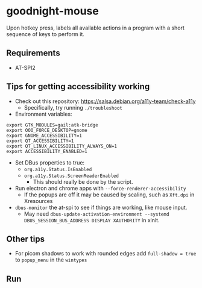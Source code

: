 # goodnight-mouse

Upon hotkey press, labels all available actions in a program with a short sequence of keys to perform it.

## Requirements
* AT-SPI2

## Tips for getting accessibility working
* Check out this repository: https://salsa.debian.org/a11y-team/check-a11y
    * Specifically, try running `./troubleshoot`
* Environment variables:
```
export GTK_MODULES=gail:atk-bridge
export OOO_FORCE_DESKTOP=gnome
export GNOME_ACCESSIBILITY=1
export QT_ACCESSIBILITY=1
export QT_LINUX_ACCESSIBILITY_ALWAYS_ON=1
export ACCESSIBILITY_ENABLED=1
```
* Set DBus properties to true:
    * `org.a11y.Status.IsEnabled`
    * `org.a11y.Status.ScreenReaderEnabled`
        * This should really be done by the script.
* Run electron and chrome apps with `--force-renderer-accessibility`
    * If the popups are off it may be caused by scaling, such as `Xft.dpi` in Xresources
* `dbus-monitor` the at-spi to see if things are working, like mouse input.
    * May need `dbus-update-activation-environment --systemd DBUS_SESSION_BUS_ADDRESS DISPLAY XAUTHORITY` in xinit.

## Other tips
* For picom shadows to work with rounded edges add `full-shadow = true` to `popup_menu` in the `wintypes`

## Run
